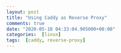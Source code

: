 ```yaml
---
layout: post
title: "Using Caddy as Reverse Proxy"
comments: true
date: "2020-05-10 04:33:04.905000+00:00"
categories:  [linux]
tags:  [caddy, reverse-proxy]
---
```




